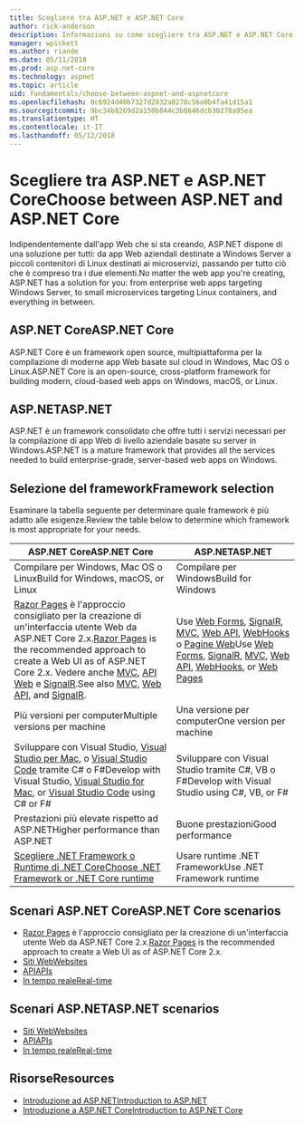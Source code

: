 ```yaml
---
title: Scegliere tra ASP.NET e ASP.NET Core
author: rick-anderson
description: Informazioni su come scegliere tra ASP.NET e ASP.NET Core.
manager: wpickett
ms.author: riande
ms.date: 05/11/2018
ms.prod: asp.net-core
ms.technology: aspnet
ms.topic: article
uid: fundamentals/choose-between-aspnet-and-aspnetcore
ms.openlocfilehash: 0c6924d40b7327d2032a0278c56a0b4fa41d15a1
ms.sourcegitcommit: 9bc34b8269d2a150b844c3b8646dcb30278a95ea
ms.translationtype: HT
ms.contentlocale: it-IT
ms.lasthandoff: 05/12/2018
---
```

# <a name="choose-between-aspnet-and-aspnet-core"></a><span data-ttu-id="a91b5-103">Scegliere tra ASP.NET e ASP.NET Core</span><span class="sxs-lookup"><span data-stu-id="a91b5-103">Choose between ASP.NET and ASP.NET Core</span></span>

<span data-ttu-id="a91b5-104">Indipendentemente dall'app Web che si sta creando, ASP.NET dispone di una soluzione per tutti: da app Web aziendali destinate a Windows Server a piccoli contenitori di Linux destinati ai microservizi, passando per tutto ciò che è compreso tra i due elementi.</span><span class="sxs-lookup"><span data-stu-id="a91b5-104">No matter the web app you're creating, ASP.NET has a solution for you: from enterprise web apps targeting Windows Server, to small microservices targeting Linux containers, and everything in between.</span></span>

## <a name="aspnet-core"></a><span data-ttu-id="a91b5-105">ASP.NET Core</span><span class="sxs-lookup"><span data-stu-id="a91b5-105">ASP.NET Core</span></span>

<span data-ttu-id="a91b5-106">ASP.NET Core è un framework open source, multipiattaforma per la compilazione di moderne app Web basate sul cloud in Windows, Mac OS o Linux.</span><span class="sxs-lookup"><span data-stu-id="a91b5-106">ASP.NET Core is an open-source, cross-platform framework for building modern, cloud-based web apps on Windows, macOS, or Linux.</span></span>

## <a name="aspnet"></a><span data-ttu-id="a91b5-107">ASP.NET</span><span class="sxs-lookup"><span data-stu-id="a91b5-107">ASP.NET</span></span>

<span data-ttu-id="a91b5-108">ASP.NET è un framework consolidato che offre tutti i servizi necessari per la compilazione di app Web di livello aziendale basate su server in Windows.</span><span class="sxs-lookup"><span data-stu-id="a91b5-108">ASP.NET is a mature framework that provides all the services needed to build enterprise-grade, server-based web apps on Windows.</span></span>

## <a name="framework-selection"></a><span data-ttu-id="a91b5-109">Selezione del framework</span><span class="sxs-lookup"><span data-stu-id="a91b5-109">Framework selection</span></span>

<span data-ttu-id="a91b5-110">Esaminare la tabella seguente per determinare quale framework è più adatto alle esigenze.</span><span class="sxs-lookup"><span data-stu-id="a91b5-110">Review the table below to determine which framework is most appropriate for your needs.</span></span>

| <span data-ttu-id="a91b5-111">ASP.NET Core</span><span class="sxs-lookup"><span data-stu-id="a91b5-111">ASP.NET Core</span></span> | <span data-ttu-id="a91b5-112">ASP.NET</span><span class="sxs-lookup"><span data-stu-id="a91b5-112">ASP.NET</span></span> |
|---|---|
|<span data-ttu-id="a91b5-113">Compilare per Windows, Mac OS o Linux</span><span class="sxs-lookup"><span data-stu-id="a91b5-113">Build for Windows, macOS, or Linux</span></span>|<span data-ttu-id="a91b5-114">Compilare per Windows</span><span class="sxs-lookup"><span data-stu-id="a91b5-114">Build for Windows</span></span>|
|<span data-ttu-id="a91b5-115">[Razor Pages](xref:mvc/razor-pages/index) è l'approccio consigliato per la creazione di un'interfaccia utente Web da ASP.NET Core 2.x.</span><span class="sxs-lookup"><span data-stu-id="a91b5-115">[Razor Pages](xref:mvc/razor-pages/index) is the recommended approach to create a Web UI as of ASP.NET Core 2.x.</span></span> <span data-ttu-id="a91b5-116">Vedere anche [MVC](xref:mvc/overview), [API Web](xref:tutorials/first-web-api) e [SignalR](xref:signalr/introduction).</span><span class="sxs-lookup"><span data-stu-id="a91b5-116">See also [MVC](xref:mvc/overview), [Web API](xref:tutorials/first-web-api), and [SignalR](xref:signalr/introduction).</span></span>|<span data-ttu-id="a91b5-117">Use [Web Forms](/aspnet/web-forms), [SignalR](/aspnet/signalr), [MVC](/aspnet/mvc), [Web API](/aspnet/web-api/), [WebHooks](/aspnet/webhooks/) o [Pagine Web](/aspnet/web-pages)</span><span class="sxs-lookup"><span data-stu-id="a91b5-117">Use [Web Forms](/aspnet/web-forms), [SignalR](/aspnet/signalr), [MVC](/aspnet/mvc), [Web API](/aspnet/web-api/), [WebHooks](/aspnet/webhooks/), or [Web Pages](/aspnet/web-pages)</span></span>|
|<span data-ttu-id="a91b5-118">Più versioni per computer</span><span class="sxs-lookup"><span data-stu-id="a91b5-118">Multiple versions per machine</span></span>|<span data-ttu-id="a91b5-119">Una versione per computer</span><span class="sxs-lookup"><span data-stu-id="a91b5-119">One version per machine</span></span>|
|<span data-ttu-id="a91b5-120">Sviluppare con Visual Studio, [Visual Studio per Mac](https://www.visualstudio.com/vs/visual-studio-mac/), o [Visual Studio Code](https://code.visualstudio.com/) tramite C# o F#</span><span class="sxs-lookup"><span data-stu-id="a91b5-120">Develop with Visual Studio, [Visual Studio for Mac](https://www.visualstudio.com/vs/visual-studio-mac/), or [Visual Studio Code](https://code.visualstudio.com/) using C# or F#</span></span>|<span data-ttu-id="a91b5-121">Sviluppare con Visual Studio tramite C#, VB o F#</span><span class="sxs-lookup"><span data-stu-id="a91b5-121">Develop with Visual Studio using C#, VB, or F#</span></span>|
|<span data-ttu-id="a91b5-122">Prestazioni più elevate rispetto ad ASP.NET</span><span class="sxs-lookup"><span data-stu-id="a91b5-122">Higher performance than ASP.NET</span></span>|<span data-ttu-id="a91b5-123">Buone prestazioni</span><span class="sxs-lookup"><span data-stu-id="a91b5-123">Good performance</span></span>|
|[<span data-ttu-id="a91b5-124">Scegliere .NET Framework o Runtime di .NET Core</span><span class="sxs-lookup"><span data-stu-id="a91b5-124">Choose .NET Framework or .NET Core runtime</span></span>](/dotnet/articles/standard/choosing-core-framework-server)|<span data-ttu-id="a91b5-125">Usare runtime .NET Framework</span><span class="sxs-lookup"><span data-stu-id="a91b5-125">Use .NET Framework runtime</span></span>|

## <a name="aspnet-core-scenarios"></a><span data-ttu-id="a91b5-126">Scenari ASP.NET Core</span><span class="sxs-lookup"><span data-stu-id="a91b5-126">ASP.NET Core scenarios</span></span>

* <span data-ttu-id="a91b5-127">[Razor Pages](xref:mvc/razor-pages/index) è l'approccio consigliato per la creazione di un'interfaccia utente Web da ASP.NET Core 2.x.</span><span class="sxs-lookup"><span data-stu-id="a91b5-127">[Razor Pages](xref:mvc/razor-pages/index) is the recommended approach to create a Web UI as of ASP.NET Core 2.x.</span></span>
* [<span data-ttu-id="a91b5-128">Siti Web</span><span class="sxs-lookup"><span data-stu-id="a91b5-128">Websites</span></span>](xref:tutorials/first-mvc-app/index)
* [<span data-ttu-id="a91b5-129">API</span><span class="sxs-lookup"><span data-stu-id="a91b5-129">APIs</span></span>](xref:tutorials/first-web-api)
* [<span data-ttu-id="a91b5-130">In tempo reale</span><span class="sxs-lookup"><span data-stu-id="a91b5-130">Real-time</span></span>](xref:signalr/index)

## <a name="aspnet-scenarios"></a><span data-ttu-id="a91b5-131">Scenari ASP.NET</span><span class="sxs-lookup"><span data-stu-id="a91b5-131">ASP.NET scenarios</span></span>

* [<span data-ttu-id="a91b5-132">Siti Web</span><span class="sxs-lookup"><span data-stu-id="a91b5-132">Websites</span></span>](/aspnet/mvc)
* [<span data-ttu-id="a91b5-133">API</span><span class="sxs-lookup"><span data-stu-id="a91b5-133">APIs</span></span>](/aspnet/web-api)
* [<span data-ttu-id="a91b5-134">In tempo reale</span><span class="sxs-lookup"><span data-stu-id="a91b5-134">Real-time</span></span>](/aspnet/signalr)

## <a name="resources"></a><span data-ttu-id="a91b5-135">Risorse</span><span class="sxs-lookup"><span data-stu-id="a91b5-135">Resources</span></span>

* [<span data-ttu-id="a91b5-136">Introduzione ad ASP.NET</span><span class="sxs-lookup"><span data-stu-id="a91b5-136">Introduction to ASP.NET</span></span>](/aspnet/overview)
* [<span data-ttu-id="a91b5-137">Introduzione a ASP.NET Core</span><span class="sxs-lookup"><span data-stu-id="a91b5-137">Introduction to ASP.NET Core</span></span>](xref:index)
